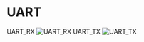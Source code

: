 # UART
UART_RX ![UART_RX](https://github.com/user-attachments/assets/92512a89-245d-4e62-bb6c-c920836c1be3)
UART_TX ![UART_TX](https://github.com/user-attachments/assets/ded0d197-74b0-427c-b186-5ffa21313946)
